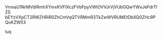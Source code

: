 VmxaU1NrMVdiRmhXYmxKVFlXczFVbFpyVWtOVVJrVjVUbGQwYWxJeFdrTlZS
bEYzVXpCT2RWZHRiR0ZhCmVqQTVRMmR3TkZwWVRUMEtDbXQ0ZHc9PQoKZW53

luq